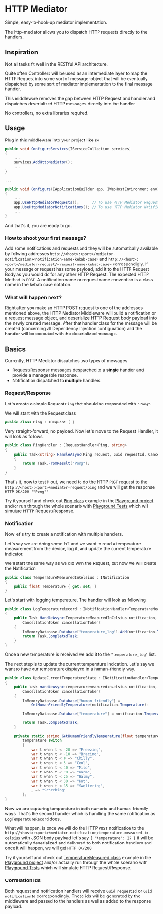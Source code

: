 # HTTP Mediator
Simple, easy-to-hook-up mediator implementation.

The http-mediator allows you to dispatch HTTP requests directly to the handlers.

## Inspiration
Not all tasks fit well in the RESTful API architecture.

Quite often Controllers will be used as an intermediate layer to map the HTTP Request 
into some sort of message-object that will be eventually dispatched by some sort of mediator implementation to the final message handler.

This middleware removes the gap between HTTP Request and handler and dispatches deserialized HTTP messages directly into the handler.

No controllers, no extra libraries required.

## Usage

Plug in this middleware into your project like so

```csharp
public void ConfigureServices(IServiceCollection services)
{
    ...
    services.AddHttpMediator();
    ...
}

...

public void Configure(IApplicationBuilder app, IWebHostEnvironment env)
{
    ...
    app.UseHttpMediatorRequests();      // To use HTTP Mediator Requests
    app.UseHttpMediatorNotifications(); // To use HTTP Mediator Notifications
    ...
}
```

And that's it, you are ready to go.

### How to shoot your first message?
Add some notifications and requests and they will be automatically available by follwing addresses `http://<host>:<port>/mediator-notification/<notification-name-kebab-case>` and `http://<host>:<port>/mediator-request/<request-name-kebab-case>` correspondigly.
If your message or request has some payload, add it to the HTTP Request Body as you would do for any other HTTP Request.
The expected HTTP Method is `POST`.
A notification name or request name convention is a class name in the kebab case notation.

### What will happen next?
Right after you make an HTTP POST request to one of the addresses mentioned above, the HTTP Mediator Middleware will build a notification or a request message object, and deserialize HTTP Request body payload into the newly created message. After that handler class for the message will be created (concerning all Dependency Injection configuration) and the handler will be executed with the deserialized message.

## Basics

Currently, HTTP Mediator dispatches two types of messages

 - Request/Response messages despatched to a **single** handler and provide a manageable response.
 - Notification dispatched to **multiple** handlers.
 
### Request/Response

Let's create a simple Request `Ping` that should be responded with `"Pong"`.

We will start with the Request class

```csharp
public class Ping : IRequest { }
```

Very straight-forward, no payload. Now let's move to the Request Handler, it will look as follows

```csharp
public class PingHandler : IRequestHandler<Ping, string>
{
    public Task<string> HandleAsync(Ping request, Guid requestId, CancellationToken cancellationToken)
    {
        return Task.FromResult("Pong");
    }
}
```
That's it, now to test it out, we need to do the HTTP `POST` request to the `http://<host>:<port>/mediator-request/ping` and we will get the response `HTTP OK/200 '"Pong"'`

Try it yourself and check out [Ping class](HttpMediator.Playground.WebApplication/Requests/Ping.cs) example in the [Playground project](HttpMediator.Playground.WebApplication) and/or run through the whole scenario with [Playground Tests](HttpMediator.Playground.Tests) which will simulate HTTP Request/Response.

### Notification

Now let's try to create a notification with multiple handlers. 

Let's say we are doing some IoT and we want to read a temperature measurement from the device, log it, and update the current temperature indicator.

We'll start the same way as we did with the Request, but now we will create the Notification

```csharp
public class TemperatureMeasuredInCelsius : INotification
{
    public float Temperature { get; set; }
}
```
Let's start with logging temperature. The handler will look as following

```csharp
public class LogTemperatureRecord : INotificationHandler<TemperatureMeasuredInCelsius>
{
    public Task HandleAsync(TemperatureMeasuredInCelsius notification, Guid notificationId,
        CancellationToken cancellationToken)
    {
        InMemoryDatabase.Database["temperature_log"].Add(notification.Temperature);
        return Task.CompletedTask;
    }
}
```
Once a new temperature is received we add it to the `"temperature_log"` list.

The next step is to update the current temperature indication. Let's say we want to have our temperature displayed in a human-friendly way.

```csharp
public class UpdateCurrentTemperatureState : INotificationHandler<TemperatureMeasuredInCelsius>
{
    public Task HandleAsync(TemperatureMeasuredInCelsius notification, Guid notificationId,
        CancellationToken cancellationToken)
    {
        InMemoryDatabase.Database["human_friendly"] =
            GetHumanFriendlyTemperature(notification.Temperature);

        InMemoryDatabase.Database["temperature"] = notification.Temperature;

        return Task.CompletedTask;
    }

    private static string GetHumanFriendlyTemperature(float temperature) =>
        temperature switch
        {
            var t when t < -20 => "Freezing",
            var t when t < -10 => "Bracing",
            var t when t < 0 => "Chilly",
            var t when t < 5 => "Cool",
            var t when t < 10 => "Mild",
            var t when t < 20 => "Warm",
            var t when t < 25 => "Balmy",
            var t when t < 30 => "Hot",
            var t when t < 35 => "Sweltering",
            _ => "Scorching"
        };
}
```
Now we are capturing temperature in both numeric and human-friendly ways.
That's the second handler which is handling the same notification as `LogTemperatureRecord` does.

What will happen, is once we will do the HTTP `POST` notification to the `http://<host>:<port>/mediator-notification/temperature-measured-in-celsius` with JSON body payload let's say `{ "temperature": 25 }` it will be automatically deserialized and delivered to both notification handlers and once it will happen, we will get `HTTP OK/200`

Try it yourself and check out [TemperatureMeasured class](HttpMediator.Playground.WebApplication/Notifications/TempratureMeasured.cs) example in the [Playground project](HttpMediator.Playground.WebApplication) and/or actually run through the whole scenario with [Playground Tests](HttpMediator.Playground.Tests) which will simulate HTTP Request/Response.

### Correlation Ids

Both request and notification handlers will receive `Guid requestId` or `Guid notificationId` correspondingly. These ids will be generated by the middleware and passed to the handlers as well as added to the response payload.


